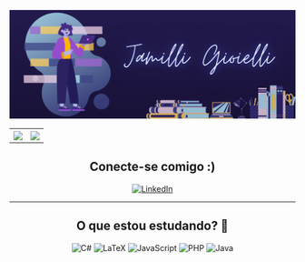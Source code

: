 ![capa github](https://github.com/jamilligioielli/jamilligioielli/blob/main/github_profile.png)  

<center>
  <table>
    <tr>
        <td><img width="500px" align="center" src="https://github-readme-stats.vercel.app/api/top-langs/?username=jamilligioielli&hide=hack&layout=compact&theme=tokyonight" /></td>
        <td><img width="500px" align="center" src="https://github-readme-stats.vercel.app/api?username=jamilligioielli&theme=tokyonight&show_icons=true"/></td>
    </tr>   
  </table>
  <div>
    <h2> Conecte-se comigo :) </h2>
  <a href="https://www.linkedin.com/in/jamilligioielli/" target="_blank"> <img alt="LinkedIn" src="https://img.shields.io/badge/linkedin-%230077B5.svg?style=for-the-badge&logo=linkedin&logoColor=white"/> </a>
  </div>

  <hr>
<div>
    <h2> O que estou estudando? 👀</h2>
  <div style="display: inline_block"> 
    <img alt="C#" src="https://img.shields.io/badge/c%23-%23239120.svg?style=for-the-badge&logo=c-sharp&logoColor=white"/>
    <img alt="LaTeX" src="https://img.shields.io/badge/latex-%23008080.svg?style=for-the-badge&logo=latex&logoColor=white"/>
    <img alt="JavaScript" src="https://img.shields.io/badge/javascript-%23323330.svg?style=for-the-badge&logo=javascript&logoColor=%23F7DF1E"/>
    <img alt="PHP" src="https://img.shields.io/badge/php-%23777BB4.svg?style=for-the-badge&logo=php&logoColor=white"/>
    <img alt="Java" src="https://img.shields.io/badge/java-%23ED8B00.svg?style=for-the-badge&logo=java&logoColor=white"/>
    
  </div>
  </div>
</center>



